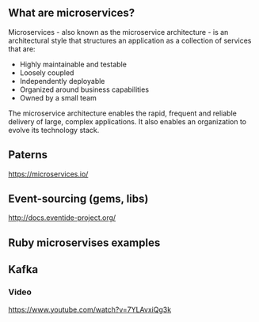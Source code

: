 ## What are microservices?

Microservices - also known as the microservice architecture - is an architectural style that structures an application as a collection of services that are:

- Highly maintainable and testable
- Loosely coupled
- Independently deployable
- Organized around business capabilities
- Owned by a small team

The microservice architecture enables the rapid, frequent and reliable delivery of large, complex applications. It also enables an organization to evolve its technology stack.


## Paterns 

https://microservices.io/

## Event-sourcing (gems, libs)

http://docs.eventide-project.org/

## Ruby microservises examples


## Kafka


### Video 

https://www.youtube.com/watch?v=7YLAvxiQg3k









